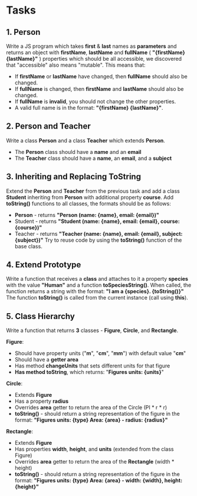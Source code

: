 # Tasks

## 1. Person

Write a JS program which takes **first** & **last** names as **parameters** and returns an object with **firstName**, **lastName** and **fullName** ( **"{firstName} {lastName}"** ) properties which should be all accessible, we discovered that "accessible" also means "mutable". This means that:
* If **firstName** or **lastName** have changed, then **fullName** should also be changed.
* If **fullName** is changed, then **firstName** and **lastName** should also be changed.
* If **fullName** is **invalid**, you should not change the other properties.
*  A valid full name is in the format: **"{firstName} {lastName}"**.

## 2. Person and Teacher

Write a class **Person** and a class **Teacher** which extends **Person**. 
* The **Person** class should have a **name** and an **email**
* The **Teacher** class should have a **name**, an **email**, and a **subject**

## 3. Inheriting and Replacing ToString

Extend the **Person** and **Teacher** from the previous task and add a class **Student** inheriting from **Person** with additional property **course**. Add **toString()** functions to all classes, the formats should be as follows:
* **Person** - returns **"Person (name: {name}, email: {email})"**
* Student - returns **"Student (name: {name}, email: {email}, course: {course})"**
* Teacher - returns **"Teacher (name: {name}, email: {email}, subject: {subject})"**
Try to reuse code by using the **toString()** function of the base class.

## 4. Extend Prototype

Write a function that receives a **class** and attaches to it a property **species** with the value **"Human"** and a function **toSpeciesString()**. When called, the function returns a string with the format:
**"I am a {species}. {toString()}"**
The function **toString()** is called from the current instance (call using **this**).

## 5. Class Hierarchy

Write a function that returns **3** classes - **Figure**, **Circle**, and **Rectangle**.

**Figure**:
* Should have property units ("**m**", "**cm**", "**mm**") with default value "**cm**"
* Should have a **getter area**
* Has method **changeUnits** that sets different units for that figure 
* **Has method toString**, which returns: "**Figures units: {units}**"

**Circle**:
* Extends **Figure**
* Has a property **radius**
* Overrides **area** getter to return the area of the Circle (PI * r * r)
* **toString()** - should return a string representation of the figure in the format:
**"Figures units: {type} Area: {area} - radius: {radius}"**

**Rectangle**:
* Extends **Figure**
* Has properties **width**, **height**, and **units** (extended from the class Figure)
* Overrides **area** getter to return the area of the **Rectangle** (width * height)
* **toString()** - should return a string representation of the figure in the format:
**"Figures units: {type} Area: {area} - width: {width}, height: {height}"**

